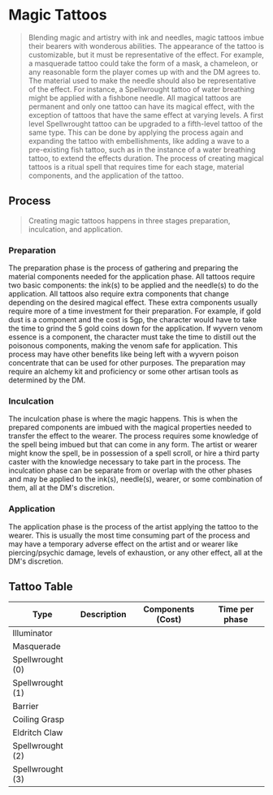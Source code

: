 # Magic Tattoos

>Blending magic and artistry with ink and needles, magic tattoos imbue their bearers with wonderous abilities.
The appearance of the tattoo is customizable, but it must be representative of the effect. For example, a masquerade tattoo could take the form of a mask, a chameleon, or any reasonable form the player comes up with and the DM agrees to.
The material used to make the needle should also be representative of the effect. For instance, a Spellwrought tattoo of water breathing might be applied with a fishbone needle.
All magical tattoos are permanent and only one tattoo can have its magical effect, with the exception of tattoos that have the same effect at varying levels. A first level Spellwrought tattoo can be upgraded to a fifth-level tattoo of the same type. This can be done by applying the process again and expanding the tattoo with embellishments, like adding a wave to a pre-existing fish tattoo, such as in the instance of a water breathing tattoo, to extend the effects duration.
The process of creating magical tattoos is a ritual spell that requires time for each stage, material components, and the application of the tattoo.

## Process
>Creating magic tattoos happens in three stages preparation, inculcation, and application.

### Preparation
The preparation phase is the process of gathering and preparing the material components needed for the application phase. All tattoos require two basic components: the ink(s) to be applied and the needle(s) to do the application. All tattoos also require extra components that change depending on the desired magical effect. These extra components usually require more of a time investment for their preparation. For example, if gold dust is a component and the cost is 5gp, the character would have to take the time to grind the 5 gold coins down for the application. If wyvern venom essence is a component, the character must take the time to distill out the poisonous components, making the venom safe for application. This process may have other benefits like being left with a wyvern poison concentrate that can be used for other purposes. The preparation may require an alchemy kit and proficiency or some other artisan tools as determined by the DM.

### Inculcation
The inculcation phase is where the magic happens. This is when the prepared components are imbued with the magical properties needed to transfer the effect to the wearer. The process requires some knowledge of the spell being imbued but that can come in any form. The artist or wearer might know the spell, be in possession of a spell scroll, or hire a third party caster with the knowledge necessary to take part in the process. The inculcation phase can be separate from or overlap with the other phases and may be applied to the ink(s), needle(s), wearer, or some combination of them, all at the DM's discretion.

### Application
The application phase is the process of the artist applying the tattoo to the wearer. This is usually the most time consuming part of the process and may have a temporary adverse effect on the artist and or wearer like piercing/psychic damage, levels of exhaustion, or any other effect, all at the DM's discretion.

## Tattoo Table
Type | Description | Components (Cost) | Time per phase
------------ | ------------- | ------------- | -------------
Illuminator |
Masquerade |
Spellwrought (0) |
Spellwrought (1) |
Barrier |
Coiling Grasp |
Eldritch Claw |
Spellwrought (2) |
Spellwrought (3) |

